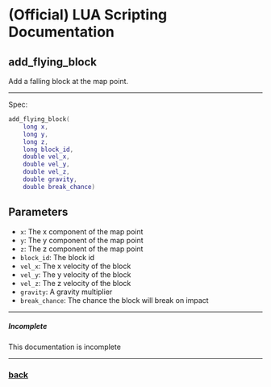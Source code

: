 
# (Official) LUA Scripting Documentation

## add_flying_block

Add a falling block at the map point.

___

Spec:

```lua
add_flying_block(
	long x,
	long y,
	long z,
	long block_id,
	double vel_x,
	double vel_y,
	double vel_z,
	double gravity,
	double break_chance)
```

## Parameters

- `x`: The x component of the map point
- `y`: The y component of the map point
- `z`: The z component of the map point
- `block_id`: The block id
- `vel_x`: The x velocity of the block
- `vel_y`: The y velocity of the block
- `vel_z`: The z velocity of the block
- `gravity`: A gravity multiplier
- `break_chance`: The chance the block will break on impact

___

##### Incomplete

This documentation is incomplete

___

### [back](../blocks)
